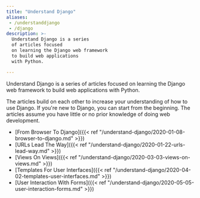 ```yaml
---
title: "Understand Django"
aliases:
 - /understanddjango
 - /django
description: >-
  Understand Django is a series
  of articles focused
  on learning the Django web framework
  to build web applications
  with Python.

---
```


Understand Django is a series
of articles focused
on learning the Django web framework
to build web applications
with Python.

The articles build
on each other
to increase your understanding
of how to use Django.
If you're new to Django,
you can start
from the beginning.
The articles assume you have little or no prior knowledge
of doing web development.

* [From Browser To Django]({{< ref "/understand-django/2020-01-08-browser-to-django.md" >}})
* [URLs Lead The Way]({{< ref "/understand-django/2020-01-22-urls-lead-way.md" >}})
* [Views On Views]({{< ref "/understand-django/2020-03-03-views-on-views.md" >}})
* [Templates For User Interfaces]({{< ref "/understand-django/2020-04-02-templates-user-interfaces.md" >}})
* [User Interaction With Forms]({{< ref "/understand-django/2020-05-05-user-interaction-forms.md" >}})
